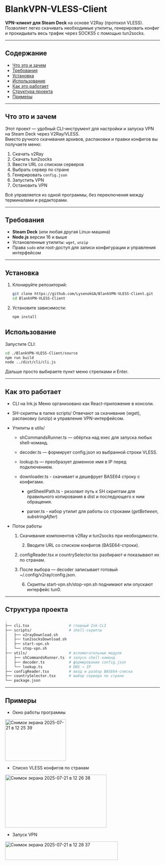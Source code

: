 # BlankVPN-VLESS-Client

**VPN-клиент для Steam Deck** на основе V2Ray (протокол VLESS). Позволяет легко скачивать необходимые утилиты, генерировать конфиг и прокидывать весь трафик через SOCKS5 с помощью tun2socks.

---

## Содержание

- [Что это и зачем](#что-это-и-зачем)
- [Требования](#требования)
- [Установка](#установка)
- [Использование](#использование)
- [Как это работает](#как-это-работает)
- [Структура проекта](#структура-проекта)
- [Примеры](#примеры)

---

## Что это и зачем

Этот проект — удобный CLI-инструмент для настройки и запуска VPN на Steam Deck через V2Ray/VLESS.  
Вместо ручного скачивания архивов, распаковки и правки конфигов вы получаете меню:

1. Скачать v2Ray
2. Скачать tun2socks
3. Ввести URL со списком серверов
4. Выбрать сервер по стране
5. Генерировать `config.json`
6. Запустить VPN
7. Остановить VPN

Всё управляется из одной программы, без переключения между терминалами и редакторами.

---

## Требования

- **Steam Deck** (или любая другая Linux-машина)
- **Node.js** версии 16 и выше
- Установленные утилиты: `wget`, `unzip`
- Права `sudo` или root-доступ для записи конфигурации и управления интерфейсом

---

## Установка

1. Клонируйте репозиторий:
   ```bash
   git clone https://github.com/LysenokGA/BlankVPN-VLESS-Client.git
   cd BlankVPN-VLESS-Client
   ```
2. Установите зависимости:
   ```bash
   npm install
   ```

## Использование

Запустите CLI:

```bash
cd ./BlankVPN-VLESS-Client/source
npm run build
node ../dist/cli/cli.js
```

Дальше просто выбираете пункт меню стрелками и Enter.

---

## Как это работает

- CLI на Ink.js
  Меню организовано как React-приложение в консоли.

- SH-скрипты в папке scripts/
  Отвечают за скачивание (wget), распаковку (unzip) и управление VPN-интерфейсом.

- Утилиты в utils/

  - shCommandsRunner.ts — обёртка над exec для запуска любых shell-команд.

  - decoder.ts — формирует config.json из выбранной строки VLESS.

  - lookup.ts — преобразует доменное имя в IP перед подключением.

  - downloader.ts - скачивает и дешефрует BASE64 строку с конфигами.

    - getSheellPath.ts - резолвит путь к SH скриптам для правильного копирования в dist и последующего к ним обращения.

    - parser.ts - набор утилит для работы со строками (_getBetween_, _substringAfter_)

- Поток работы

  1.  Скачивание компонентов v2Ray и tun2socks при необходимости.

      2.  Вводите URL со списком конфигов (BASE64-строки).

  2.  configReader.tsx и countrySelector.tsx разбирают и показывают их по странам.

  3.  После выбора — decoder записывает готовый ~/.config/v2ray/config.json.

      6.  Скрипты start-vpn.sh/stop-vpn.sh поднимают или опускают интерфейс tun0.

---

## Структура проекта

```bash
.
├── cli.tsx                  # главный Ink-CLI
├── scripts/                 # shell-скрипты
│   ├── v2rayDownload.sh
│   ├── tun2socksDownload.sh
│   ├── start-vpn.sh
│   └── stop-vpn.sh
├── utils/                   # вспомогательные модули
│   ├── shCommandsRunner.ts  # запуск shell-команд
│   ├── decoder.ts           # формирование config.json
│   └── lookup.ts            # DNS → IP
├── configReader.tsx         # ввод и разбор BASE64-списка
├── countrySelector.tsx      # выбор сервера по стране
└── package.json
```

---

## Примеры

- Окно работы программы

<img width="198" height="135" alt="Снимок экрана 2025-07-21 в 12 25 39" src="https://github.com/user-attachments/assets/c64cc48d-9b18-4dee-b474-e9707534683c" />
 
 - Списко VLESS конфигов по странам
   
<img width="330" height="172" alt="Снимок экрана 2025-07-21 в 12 26 38" src="https://github.com/user-attachments/assets/f860f59e-d2f6-4b76-afcc-3fb6e438ab62" />

- Запуск VPN

<img width="367" height="60" alt="Снимок экрана 2025-07-21 в 12 28 37" src="https://github.com/user-attachments/assets/0c9b72b3-c0b3-45f7-96a1-941d6c6ec5f3" />
